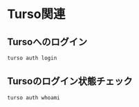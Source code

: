 # Turso関連

## Tursoへのログイン

```bash
turso auth login
```

## Tursoのログイン状態チェック

```bash
turso auth whoami
```